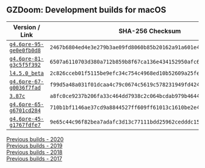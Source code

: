 ## GZDoom: Development builds for macOS

|Version / Link|SHA-256 Checksum|
|---|---|
|[`g4.6pre-95-ge0e0fb0d8`](https://github.com/alexey-lysiuk/gzdoom-macos-devbuilds/releases/download/g4.6pre-95-ge0e0fb0d8/gzdoom-g4.6pre-95-ge0e0fb0d8.zip)|`2467b6804ed4e3e279b3ae09fd8060b85b20162a91a601e41d8b3e2f4468ad21`|
|[`g4.6pre-81-g3c5f5f392`](https://github.com/alexey-lysiuk/gzdoom-macos-devbuilds/releases/download/g4.6pre-81-g3c5f5f392/gzdoom-g4.6pre-81-g3c5f5f392.zip)|`6507a6110703d380a712b859b8f67ca136e434152950afc635aee0bada9fb326`|
|[`l4.5.0_beta`](https://github.com/alexey-lysiuk/gzdoom-macos-devbuilds/releases/download/l4.5.0_beta/lzdoom-l4.5.0_beta.zip)|`2c826cceb01f5115be9efc34c754c4968ed10b52609a25fe7dbe0e7ad6af5518`|
|[`g4.6pre-67-g0036f7fad`](https://github.com/alexey-lysiuk/gzdoom-macos-devbuilds/releases/download/g4.6pre-67-g0036f7fad/gzdoom-g4.6pre-67-g0036f7fad.zip)|`f99d5a48a031f01dcaa4c79c0674c5619c578231949fd424965429e2a9f1d9c5`|
|[`3.87c`](https://github.com/alexey-lysiuk/gzdoom-macos-devbuilds/releases/download/3.87c/lzdoom-3.87c.zip)|`a8fc0ce9237b206fa33c464dd7938c2c064bcdab979b4644a0b4d248a0f791bf`|
|[`g4.6pre-65-g6701cd284`](https://github.com/alexey-lysiuk/gzdoom-macos-devbuilds/releases/download/g4.6pre-65-g6701cd284/gzdoom-g4.6pre-65-g6701cd284.zip)|`710b1bf1146ae37cd9a8844527ff609ff61013c1610be2e4df2b448555df2357`|
|[`g4.6pre-45-g1767fdfe7`](https://github.com/alexey-lysiuk/gzdoom-macos-devbuilds/releases/download/g4.6pre-45-g1767fdfe7/gzdoom-g4.6pre-45-g1767fdfe7.zip)|`9e65c44c96f82bea7adafc3d13c77111bdd25962cedddc15803c99ba9799b6f7`|

[Previous builds - 2020](https://github.com/alexey-lysiuk/gzdoom-macos-devbuilds-2020)  
[Previous builds - 2019](https://github.com/alexey-lysiuk/gzdoom-macos-devbuilds-2019)  
[Previous builds - 2018](https://github.com/alexey-lysiuk/gzdoom-macos-devbuilds-2018)  
[Previous builds - 2017](https://github.com/alexey-lysiuk/gzdoom-macos-devbuilds-2017)
